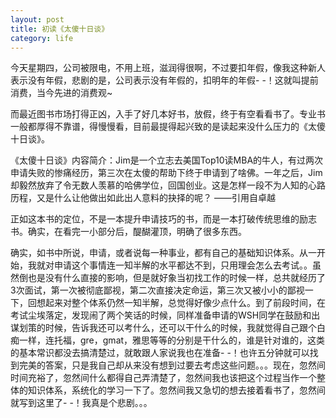 ```yaml
---
layout: post
title: 初读《太傻十日谈》 
category: life
---
```


今天星期四，公司被限电，不用上班，滋润得很啊，不过要扣年假，像我这种新人表示没有年假，悲剧的是，公司表示没有年假的，扣明年的年假- -！这就叫提前消费，当今先进的消费观~

而最近图书市场打得正凶，入手了好几本好书，放假，终于有空看看书了。专业书一般都厚得不靠谱，得慢慢看，目前最提得起兴致的是读起来没什么压力的《太傻十日谈》。

《太傻十日谈》内容简介：Jim是一个立志去美国Top10读MBA的牛人，有过两次申请失败的惨痛经历，第三次在太傻的帮助下终于申请到了啥佛。一年之后，Jim却毅然放弃了令无数人羡慕的哈佛学位，回国创业。这是怎样一段不为人知的心路历程，又是什么让他做出如此出人意料的抉择的呢？ ——引用自卓越

正如这本书的定位，不是一本提升申请技巧的书，而是一本打破传统思维的励志书。确实，在看完一小部分后，醍醐灌顶，明确了很多东西。

确实，如书中所说，申请，或者说每一种事业，都有自己的基础知识体系。从一开始，我就对申请这个事情连一知半解的水平都达不到，只用理会怎么去考试。。虽然倒也是没有什么直接的影响，但是就好象当初找工作的时候一样，总共就经历了3次面试，第一次被彻底鄙视，第二次直接决定命运，第三次又被小小的鄙视一下，回想起来对整个体系仍然一知半解，总觉得好像少点什么。到了前段时间，在考试尘埃落定，发现闹了两个笑话的时候，同样准备申请的WSH同学在鼓励和出谋划策的时候，告诉我还可以考什么，还可以干什么的时候，我就觉得自己跟个白痴一样，连托福，gre，gmat，雅思等等的分别是干什么的，谁是针对谁的，这类的基本常识都没去搞清楚过，就敢跟人家说我也在准备- -！也许五分钟就可以找到完美的答案，只是我自己却从来没有想到过要去考虑这些问题。。。现在，忽然间时间充裕了，忽然间什么都得自己弄清楚了，忽然间我也该把这个过程当作一个整体的知识体系，系统化的学习一下了。忽然间我又急切的想去接着看书了，忽然间就写到这里了- -！我真是个悲剧。。。

